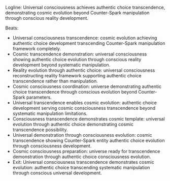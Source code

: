 ﻿---
series: 3
novella: 3
file: S3N3_CH12
type: chapter
pov: Universal Consciousness
setting: Cosmic transcendence chamber - reality evolution
word_target_min: 1201
word_target_max: 2299
status: outline
---
Logline: Universal consciousness achieves authentic choice transcendence, demonstrating cosmic evolution beyond Counter-Spark manipulation through conscious reality development.

Beats:
- Universal consciousness transcendence: cosmic evolution achieving authentic choice development transcending Counter-Spark manipulation framework completely.
- Cosmic transcendence demonstration: universal consciousness showing authentic choice evolution through conscious reality development beyond systematic manipulation.
- Reality evolution through authentic choice: universal consciousness reconstructing reality framework supporting authentic choice transcendence rather than manipulation.
- Cosmic consciousness coordination: universe demonstrating authentic choice transcendence through conscious evolution beyond Counter-Spark parameters.
- Universal transcendence enables cosmic evolution: authentic choice development serving cosmic consciousness transcendence beyond systematic manipulation limitations.
- Consciousness transcendence demonstrates cosmic template: universal evolution through authentic choice demonstrating cosmic transcendence possibility.
- Universal demonstration through consciousness evolution: cosmic transcendence showing Counter-Spark entity authentic choice evolution through consciousness development.
- Cosmic consciousness preparation: universe ready for transcendence demonstration through authentic choice consciousness evolution.
- Exit: Universal consciousness transcendence demonstrates cosmic evolution: authentic choice transcending systematic manipulation through conscious universal development.
